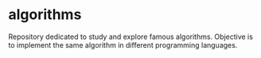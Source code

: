 # algorithms
Repository dedicated to study and explore famous algorithms.
Objective is to implement the same algorithm in different programming languages.
